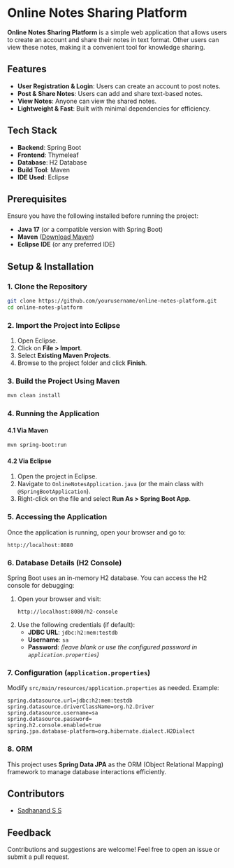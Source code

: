 # Online Notes Sharing Platform

**Online Notes Sharing Platform** is a simple web application that allows users to create an account and share their notes in text format. Other users can view these notes, making it a convenient tool for knowledge sharing.

## Features

- **User Registration & Login**: Users can create an account to post notes.
- **Post & Share Notes**: Users can add and share text-based notes.
- **View Notes**: Anyone can view the shared notes.
- **Lightweight & Fast**: Built with minimal dependencies for efficiency.

## Tech Stack

- **Backend**: Spring Boot  
- **Frontend**: Thymeleaf  
- **Database**: H2 Database  
- **Build Tool**: Maven  
- **IDE Used**: Eclipse  

## Prerequisites

Ensure you have the following installed before running the project:

- **Java 17** (or a compatible version with Spring Boot)
- **Maven** ([Download Maven](https://maven.apache.org/download.cgi))
- **Eclipse IDE** (or any preferred IDE)

## Setup & Installation

### 1. Clone the Repository

```sh
git clone https://github.com/yourusername/online-notes-platform.git
cd online-notes-platform
```

### 2. Import the Project into Eclipse

1. Open Eclipse.
2. Click on **File > Import**.
3. Select **Existing Maven Projects**.
4. Browse to the project folder and click **Finish**.

### 3. Build the Project Using Maven

```sh
mvn clean install
```

### 4. Running the Application

#### 4.1 Via Maven

```sh
mvn spring-boot:run
```

#### 4.2 Via Eclipse

1. Open the project in Eclipse.
2. Navigate to `OnlineNotesApplication.java` (or the main class with `@SpringBootApplication`).
3. Right-click on the file and select **Run As > Spring Boot App**.

### 5. Accessing the Application

Once the application is running, open your browser and go to:

```
http://localhost:8080
```

### 6. Database Details (H2 Console)

Spring Boot uses an in-memory H2 database. You can access the H2 console for debugging:

1. Open your browser and visit:
   ```
   http://localhost:8080/h2-console
   ```
2. Use the following credentials (if default):
   - **JDBC URL**: `jdbc:h2:mem:testdb`
   - **Username**: `sa`
   - **Password**: *(leave blank or use the configured password in `application.properties`)*

### 7. Configuration (`application.properties`)

Modify `src/main/resources/application.properties` as needed. Example:

```properties
spring.datasource.url=jdbc:h2:mem:testdb
spring.datasource.driverClassName=org.h2.Driver
spring.datasource.username=sa
spring.datasource.password=
spring.h2.console.enabled=true
spring.jpa.database-platform=org.hibernate.dialect.H2Dialect
```

### 8. ORM

This project uses **Spring Data JPA** as the ORM (Object Relational Mapping) framework to manage database interactions efficiently.

## Contributors

- [Sadhanand S S](https://github.com/Sadhanand-SS)

## Feedback

Contributions and suggestions are welcome! Feel free to open an issue or submit a pull request.

